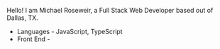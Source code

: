 Hello! I am Michael Roseweir, a Full Stack Web Developer based out of Dallas, TX.
<ul>
  <li>Languages - JavaScript, TypeScript</li>
  <li>Front End - </li>
</ul>
